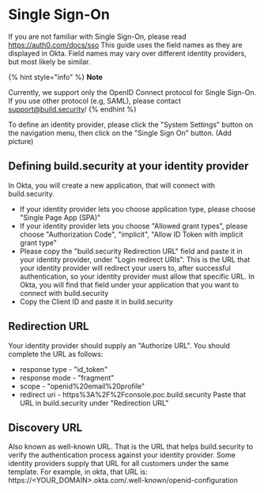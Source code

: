 # Single Sign-On
If you are not familiar with Single Sign-On, please read https://auth0.com/docs/sso
This guide uses the field names as they are displayed in Okta.
Field names may vary over different identity providers, but most likely be similar.

{% hint style="info" %}
**Note**

Currently, we support only the OpenID Connect protocol for Single Sign-On.
If you use other protocol (e.g, SAML), please contact support@build.security/
{% endhint %}

To define an identity provider, please click the "System Settings" button on the navigation menu, then click on the "Single Sign On" button.
(Add picture)

## Defining build.security at your identity provider
In Okta, you will create a new application, that will connect with build.security.
* If your identity provider lets you choose application type, please choose "Single Page App (SPA)"
* If your identity provider lets you choose "Allowed grant types", please choose "Authorization Code", "implicit", "Allow ID Token with implicit grant type"
* Please copy the "build.security Redirection URL" field and paste it in your identity provider, under "Login redirect URIs".
This is the URL that your identity provider will redirect your users to, after successful authentication, so your identity provider must allow that specific URL.
In Okta, you will find that field under your application that you want to connect with build.security
* Copy the Client ID and paste it in build.security

## Redirection URL
Your identity provider should supply an "Authorize URL". You should complete the URL as follows:
* response type - "id_token"
* response mode - "fragment"
* scope - "openid%20email%20profile"
* redirect uri - https%3A%2F%2Fconsole.poc.build.security
Paste that URL in build.security under "Redirection URL"

## Discovery URL
Also known as well-known URL. That is the URL that helps build.security to verify the authentication process against your identity provider. 
Some identity providers supply that URL for all customers under the same template.
For example, in okta, that URL is: https://<YOUR_DOMAIN>.okta.com/.well-known/openid-configuration